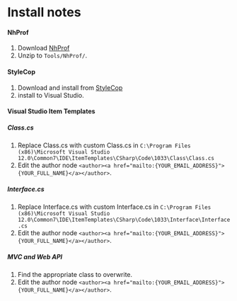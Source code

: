 # Install notes

#### NhProf
1. Download [NhProf](http://www.hibernatingrhinos.com/downloads/NHProf/latest)
2. Unzip to `Tools/NhProf/`.

#### StyleCop
1. Download and install from [StyleCop](http://stylecop.codeplex.com/releases/view/79972)
2. install to Visual Studio.

#### Visual Studio Item Templates

##### Class.cs
1. Replace Class.cs with custom Class.cs in
   `C:\Program Files (x86)\Microsoft Visual Studio 12.0\Common7\IDE\ItemTemplates\CSharp\Code\1033\Class\Class.cs`
2. Edit the author node `<author><a href="mailto:{YOUR_EMAIL_ADDRESS}">{YOUR_FULL_NAME}</a></author>`.

##### Interface.cs
1. Replace Interface.cs with custom Interface.cs in
   `C:\Program Files (x86)\Microsoft Visual Studio 12.0\Common7\IDE\ItemTemplates\CSharp\Code\1033\Interface\Interface.cs`
2. Edit the author node `<author><a href="mailto:{YOUR_EMAIL_ADDRESS}">{YOUR_FULL_NAME}</a></author>`.

##### MVC and Web API
1. Find the appropriate class to overwrite.
2. Edit the author node `<author><a href="mailto:{YOUR_EMAIL_ADDRESS}">{YOUR_FULL_NAME}</a></author>`.